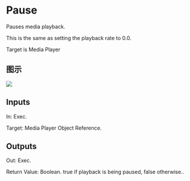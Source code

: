 # Pause

Pauses media playback.

This is the same as setting the playback rate to 0.0.

Target is Media Player

## 图示

![]($-20221218-20013158.png)

## Inputs

In: Exec.

Target: Media Player Object Reference.  

## Outputs

Out: Exec.

Return Value: Boolean. true if playback is being paused, false otherwise..

